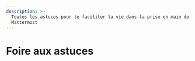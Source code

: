 ```yaml
---
description: >-
  Toutes les astuces pour te faciliter la vie dans la prise en main de
  Mattermost
---
```


# Foire aux astuces

